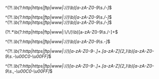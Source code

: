 ^(?!.*\b(?:http|https|ftp|www|:\/\/)\b)[a-zA-Z0-9\s./-]*$

^(?!.*\b(?:http|https|ftp|www|:\/\/)\b)[a-zA-Z0-9\s./-]*$
^(?!.*\b(?:http|https|ftp|www|:\/\/)\b)[a-zA-Z0-9\s./-]*$

(?!.*\\b(?:http|https|ftp|www|:\\/\\/)\\b)[a-zA-Z0-9\\s./-]+$

^(?!.*\b(?:http|https|ftp|www|:\/\/)\b)[a-zA-Z0-9\s.-]*$

^(?!.*\b(?:http|https|ftp|www|:\/\/)[a-zA-Z0-9\-\.]+\.[a-zA-Z]{2,}\b)[a-zA-Z0-9\s\.\-\u00C0-\u00FF]*$

^(?!.*\b(?:http|https|ftp|www|:\/\/)[a-zA-Z0-9\-\.]+\.[a-zA-Z]{2,}\b)[a-zA-Z0-9\s\.,\-\u00C0-\u00FF]*$

